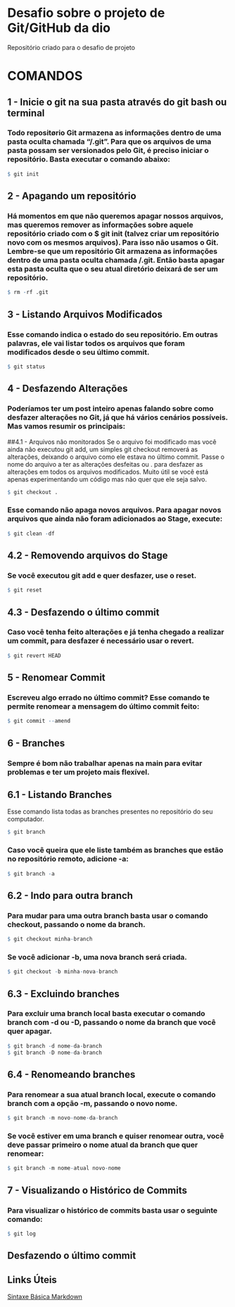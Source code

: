 # Desafio sobre o projeto de Git/GitHub da dio
Repositório criado para o desafio de projeto

# COMANDOS

## 1 - Inicie o git na sua pasta através do git bash ou terminal
### Todo repositørio Git armazena as informações dentro de uma pasta oculta chamada “/.git”. Para que os arquivos de uma pasta possam ser versionados pelo Git, é preciso iniciar o repositório. Basta executar o comando abaixo:
```r
$ git init
```

## 2 - Apagando um repositório
### Há momentos em que não queremos apagar nossos arquivos, mas queremos remover as informações sobre aquele repositório criado com o $ git init (talvez criar um repositório novo com os mesmos arquivos). Para isso não usamos o Git. Lembre-se que um repositório Git armazena as informações dentro de uma pasta oculta chamada /.git. Então basta apagar esta pasta oculta que o seu atual diretório deixará de ser um repositório.
```r
$ rm -rf .git
```

## 3 - Listando Arquivos Modificados
### Esse comando indica o estado do seu repositório. Em outras palavras, ele vai listar todos os arquivos que foram modificados desde o seu último commit.
```r
$ git status
```

## 4 - Desfazendo Alterações
### Poderíamos ter um post inteiro apenas falando sobre como desfazer alterações no Git, já que há vários cenários possíveis. Mas vamos resumir os principais:

##4.1 - Arquivos não monitorados
Se o arquivo foi modificado mas você ainda não executou git add, um simples git checkout removerá as alterações, deixando o arquivo como ele estava no último commit. Passe o nome do arquivo a ter as alterações desfeitas ou . para desfazer as alterações em todos os arquivos modificados. Muito útil se você está apenas experimentando um código mas não quer que ele seja salvo.
```r
$ git checkout .
```

### Esse comando não apaga novos arquivos. Para apagar novos arquivos que ainda não foram adicionados ao Stage, execute:
```r
$ git clean -df
```

## 4.2 - Removendo arquivos do Stage
### Se você executou git add e quer desfazer, use o reset.
```r
$ git reset
```
## 4.3 - Desfazendo o último commit
### Caso você tenha feito alterações e já tenha chegado a realizar um commit, para desfazer é necessário usar o revert.
```r
$ git revert HEAD
```

## 5 - Renomear Commit
### Escreveu algo errado no último commit? Esse comando te permite renomear a mensagem do último commit feito:
```r
$ git commit --amend
```

## 6 - Branches
### Sempre é bom não trabalhar apenas na main para evitar problemas e ter um projeto mais flexível.

## 6.1 - Listando Branches
Esse comando lista todas as branches presentes no repositório do seu computador.
```r
$ git branch
```

### Caso você queira que ele liste também as branches que estão no repositório remoto, adicione -a:
```r
$ git branch -a
```

## 6.2 - Indo para outra branch
### Para mudar para uma outra branch basta usar o comando checkout, passando o nome da branch.
```r
$ git checkout minha-branch
```

### Se você adicionar -b, uma nova branch será criada.
```r
$ git checkout -b minha-nova-branch
```

## 6.3 - Excluindo branches
### Para excluir uma branch local basta executar o comando branch com -d ou -D, passando o nome da branch que você quer apagar.
```r
$ git branch -d nome-da-branch
$ git branch -D nome-da-branch
```

## 6.4 - Renomeando branches
### Para renomear a sua atual branch local, execute o comando branch com a opção -m, passando o novo nome.
```r
$ git branch -m novo-nome-da-branch
```
### Se você estiver em uma branch e quiser renomear outra, você deve passar primeiro o nome atual da branch que quer renomear:
```r
$ git branch -m nome-atual novo-nome
```

## 7 - Visualizando o Histórico de Commits
### Para visualizar o histórico de commits basta usar o seguinte comando:
```r
$ git log
```

## Desfazendo o último commit

## Links Úteis
[Sintaxe Básica Markdown](https://www.markdownguide.org/extended-syntax#:~:text=The%20basic%20Markdown%20syntax%20allows%20you%20to%20create,the%20lines%20before%20and%20after%20the%20code%20block.)
